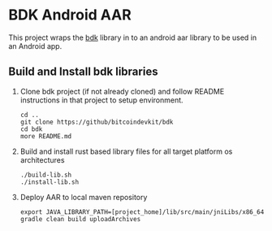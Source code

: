 BDK Android AAR
===============

This project wraps the [bdk](https://github.com/bitcoindevkit/bdk) library in to an android aar library to be used
in an Android app.

## Build and Install bdk libraries

1. Clone bdk project (if not already cloned) and follow README instructions
   in that project to setup environment.
   
   ```
   cd ..
   git clone https://github/bitcoindevkit/bdk
   cd bdk
   more README.md
   ```

1. Build and install rust based library files for all target platform os architectures
    
   ```
   ./build-lib.sh
   ./install-lib.sh
   ```
   
1. Deploy AAR to local maven repository
   
   ```
   export JAVA_LIBRARY_PATH=[project_home]/lib/src/main/jniLibs/x86_64
   gradle clean build uploadArchives
   ```